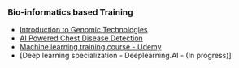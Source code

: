 ### Bio-informatics based Training
* [Introduction to Genomic Technologies](https://github.com/amritg9/Portfolio/blob/main/Training/CourseraGenomicTechnologies.pdf)
* [AI Powered Chest Disease Detection](https://github.com/amritg9/Portfolio/blob/main/Training/CourseraAIPoweredChestDisease.pdf)
* [Machine learning training course - Udemy](https://github.com/amritg9/Portfolio/blob/main/Training/udemyMachineLearning.pdf)
* [Deep learning specialization - Deeplearning.AI - (In progress)]
